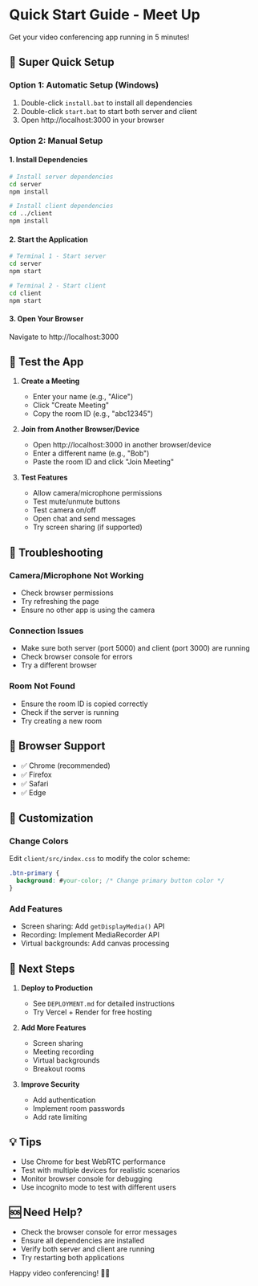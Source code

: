 # Quick Start Guide - Meet Up

Get your video conferencing app running in 5 minutes!

## 🚀 Super Quick Setup

### Option 1: Automatic Setup (Windows)
1. Double-click `install.bat` to install all dependencies
2. Double-click `start.bat` to start both server and client
3. Open http://localhost:3000 in your browser

### Option 2: Manual Setup

#### 1. Install Dependencies
```bash
# Install server dependencies
cd server
npm install

# Install client dependencies
cd ../client
npm install
```

#### 2. Start the Application
```bash
# Terminal 1 - Start server
cd server
npm start

# Terminal 2 - Start client
cd client
npm start
```

#### 3. Open Your Browser
Navigate to http://localhost:3000

## 🎯 Test the App

1. **Create a Meeting**
   - Enter your name (e.g., "Alice")
   - Click "Create Meeting"
   - Copy the room ID (e.g., "abc12345")

2. **Join from Another Browser/Device**
   - Open http://localhost:3000 in another browser/device
   - Enter a different name (e.g., "Bob")
   - Paste the room ID and click "Join Meeting"

3. **Test Features**
   - Allow camera/microphone permissions
   - Test mute/unmute buttons
   - Test camera on/off
   - Open chat and send messages
   - Try screen sharing (if supported)

## 🔧 Troubleshooting

### Camera/Microphone Not Working
- Check browser permissions
- Try refreshing the page
- Ensure no other app is using the camera

### Connection Issues
- Make sure both server (port 5000) and client (port 3000) are running
- Check browser console for errors
- Try a different browser

### Room Not Found
- Ensure the room ID is copied correctly
- Check if the server is running
- Try creating a new room

## 📱 Browser Support

- ✅ Chrome (recommended)
- ✅ Firefox
- ✅ Safari
- ✅ Edge

## 🎨 Customization

### Change Colors
Edit `client/src/index.css` to modify the color scheme:
```css
.btn-primary {
  background: #your-color; /* Change primary button color */
}
```

### Add Features
- Screen sharing: Add `getDisplayMedia()` API
- Recording: Implement MediaRecorder API
- Virtual backgrounds: Add canvas processing

## 🚀 Next Steps

1. **Deploy to Production**
   - See `DEPLOYMENT.md` for detailed instructions
   - Try Vercel + Render for free hosting

2. **Add More Features**
   - Screen sharing
   - Meeting recording
   - Virtual backgrounds
   - Breakout rooms

3. **Improve Security**
   - Add authentication
   - Implement room passwords
   - Add rate limiting

## 💡 Tips

- Use Chrome for best WebRTC performance
- Test with multiple devices for realistic scenarios
- Monitor browser console for debugging
- Use incognito mode to test with different users

## 🆘 Need Help?

- Check the browser console for error messages
- Ensure all dependencies are installed
- Verify both server and client are running
- Try restarting both applications

Happy video conferencing! 🎥✨ 